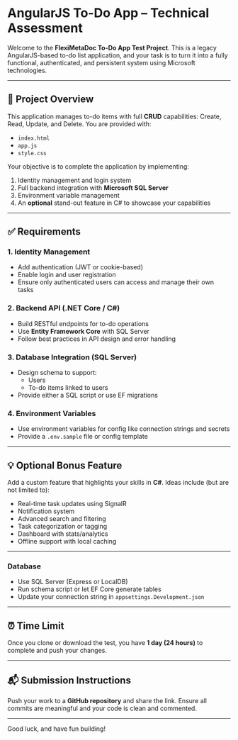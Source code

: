 
# AngularJS To-Do App – Technical Assessment

Welcome to the **FlexiMetaDoc To-Do App Test Project**. This is a legacy AngularJS-based to-do list application, and your task is to turn it into a fully functional, authenticated, and persistent system using Microsoft technologies.

---

## 🧾 Project Overview

This application manages to-do items with full **CRUD** capabilities: Create, Read, Update, and Delete. You are provided with:

- `index.html`
- `app.js`
- `style.css`

Your objective is to complete the application by implementing:

1. Identity management and login system
2. Full backend integration with **Microsoft SQL Server**
3. Environment variable management
4. An **optional** stand-out feature in C# to showcase your capabilities

---

## ✅ Requirements

### 1. Identity Management
- Add authentication (JWT or cookie-based)
- Enable login and user registration
- Ensure only authenticated users can access and manage their own tasks

### 2. Backend API (.NET Core / C#)
- Build RESTful endpoints for to-do operations
- Use **Entity Framework Core** with SQL Server
- Follow best practices in API design and error handling

### 3. Database Integration (SQL Server)
- Design schema to support:
  - Users
  - To-do items linked to users
- Provide either a SQL script or use EF migrations

### 4. Environment Variables
- Use environment variables for config like connection strings and secrets
- Provide a `.env.sample` file or config template

---

## 💡 Optional Bonus Feature

Add a custom feature that highlights your skills in **C#**. Ideas include (but are not limited to):

- Real-time task updates using SignalR
- Notification system
- Advanced search and filtering
- Task categorization or tagging
- Dashboard with stats/analytics
- Offline support with local caching

---

### Database
- Use SQL Server (Express or LocalDB)
- Run schema script or let EF Core generate tables
- Update your connection string in `appsettings.Development.json`


---

## ⏰ Time Limit

Once you clone or download the test, you have **1 day (24 hours)** to complete and push your changes.

---

## 📬 Submission Instructions

Push your work to a **GitHub repository** and share the link. Ensure all commits are meaningful and your code is clean and commented.

---

Good luck, and have fun building!
